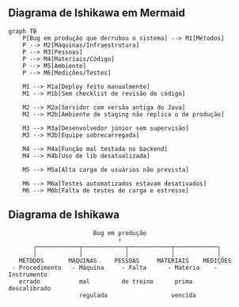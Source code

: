 ## Diagrama de Ishikawa em Mermaid

```mermaid
graph TB
    P[Bug em produção que derrubou o sistema] --> M1[Métodos]
    P --> M2[Máquinas/Infraestrutura]
    P --> M3[Pessoas]
    P --> M4[Materiais/Código]
    P --> M5[Ambiente]
    P --> M6[Medições/Testes]

    M1 --> M1a[Deploy feito manualmente]
    M1 --> M1b[Sem checklist de revisão de código]
    
    M2 --> M2a[Servidor com versão antiga do Java]
    M2 --> M2b[Ambiente de staging não replica o de produção]
    
    M3 --> M3a[Desenvolvedor júnior sem supervisão]
    M3 --> M3b[Equipe sobrecarregada]
    
    M4 --> M4a[Função mal testada no backend]
    M4 --> M4b[Uso de lib desatualizada]
    
    M5 --> M5a[Alta carga de usuários não prevista]
    
    M6 --> M6a[Testes automatizados estavam desativados]
    M6 --> M6b[Falta de testes de carga e estresse]
```

## Diagrama de Ishikawa
                            Bug em produção
                                   ↑
           ┌────────────┬────────────┬────────────┬────────────┐
           │            │            │            │            │
       MÉTODOS       MÁQUINAS     PESSOAS     MATERIAIS    MEDIÇÕES
     - Procedimento   - Máquina     - Falta      - Matéria    - Instrumento
       errado           mal         de treino      prima         descalibrado
                        regulada                  vencida
